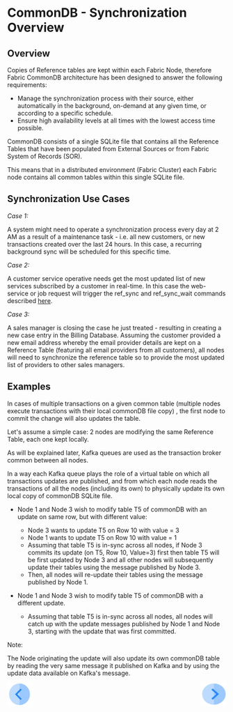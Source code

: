 # CommonDB - Synchronization Overview


## Overview
Copies of Reference tables are kept within each Fabric Node, therefore Fabric CommonDB architecture has been designed to answer the following requirements:

- Manage the synchronization process with their source, either automatically in the background, on-demand at any given time, or according to a specific schedule.
- Ensure high availability levels at all times with the lowest access time possible.

CommonDB consists of a single SQLite file that contains all the Reference Tables that have been populated from External Sources or from Fabric System of Records (SOR).

This means that in a distributed environment (Fabric Cluster) each Fabric node contains all common tables within this single SQLite file. 



## Synchronization Use Cases

*Case 1:*

A system might need to operate a synchronization process every day at 2 AM as a result of a maintenance task - i.e. all new customers, or new transactions created over the last 24 hours. In this case, a recurring background sync will be scheduled for this specific time.

*Case 2:*

A customer service operative needs get the most updated list of new services subscribed by a customer in real-time. In this case the web-service or job request will trigger the  ref_sync and ref_sync_wait commands described [here](/articles/22_reference(commonDB)_tables/03_fabric_commonDB_runtime.md#ref_sync-lu_namelu-name-tablesall-or-table-1table-2etc-forcetruefalse).

*Case 3:*

A sales manager is closing the case he just treated - resulting in creating a new case entry in the Billing Database. 
Assuming the customer provided a new email address whereby the email provider details are kept on a Reference Table (featuring all email providers from all customers), all nodes will need to synchronize the reference table so to provide the most updated list of providers to other sales managers.  


## Examples

In cases of multiple transactions on a given common table (multiple nodes execute transactions with their local commonDB file copy) , the first node to commit the change will also updates the table.

Let's assume a simple case: 2 nodes are modifying the same Reference Table, each one kept locally. 

As will be explained later, Kafka queues are used as the transaction broker common between all nodes. 

In a way each Kafka queue plays the role of a virtual table on which all transactions updates are published, and from which each node reads the transactions of all the nodes (including its own) to physically update its own local copy of commonDB SQLite file.  


- Node 1 and Node 3 wish to modify table T5 of commonDB with an update on same row, but with different value:

  - Node 3 wants to update T5 on Row 10 with value = 3
  - Node 1 wants to update T5 on Row 10 with value = 1
  - Assuming that table T5 is in-sync across all nodes, if Node 3 commits its update (on T5, Row 10, Value=3) first then table T5 will be first updated by Node 3 and all other nodes will subsequently update their tables using the message published by Node 3. 
  - Then, all nodes will re-update their tables using the message published by Node 1.

- Node 1 and Node 3 wish to modify table T5 of commonDB with a different update.
  - Assuming that table T5 is in-sync across all nodes, all nodes will catch up with the update messages published by Node 1 and Node 3, starting with the update that was first committed.


Note:

The Node originating the update will also update its own commonDB table by reading the very same message it published on Kafka and by using the update data available on Kafka's message.

  
  


[<img align="left" width="60" height="54" src="/articles/images/Previous.png">](/articles/22_reference%28commonDB%29_tables/03_fabric_commonDB_runtime.md)

[<img align="right" width="60" height="54" src="/articles/images/Next.png">](/articles/22_reference%28commonDB%29_tables/05_commonDB_sync_modes_and_flow.md)


